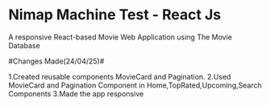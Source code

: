 
# Nimap Machine Test - React Js

A responsive React-based Movie Web Application using The Movie Database

#Changes Made(24/04/25)#

1.Created reusable components MovieCard and Pagination.
2.Used MovieCard and Pagination Component in Home,TopRated,Upcoming,Search Components
3.Made the app responsive
